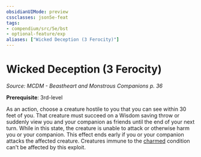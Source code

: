 ```yaml
---
obsidianUIMode: preview
cssclasses: json5e-feat
tags:
- compendium/src/5e/bst
- optional-feature/exp
aliases: ["Wicked Deception (3 Ferocity)"]
---
```

# Wicked Deception (3 Ferocity)
*Source: MCDM - Beastheart and Monstrous Companions p. 36*  

**Prerequisite**: 3rd-level

As an action, choose a creature hostile to you that you can see within 30 feet of you. That creature must succeed on a Wisdom saving throw or suddenly view you and your companion as friends until the end of your next turn. While in this state, the creature is unable to attack or otherwise harm you or your companion. This effect ends early if you or your companion attacks the affected creature. Creatures immune to the [charmed](2-Mechanics/CLI/rules/conditions.md#charmed) condition can't be affected by this exploit.